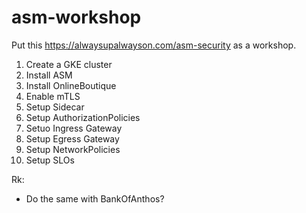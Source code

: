 # asm-workshop

Put this https://alwaysupalwayson.com/asm-security as a workshop.

1. Create a GKE cluster
1. Install ASM
1. Install OnlineBoutique
1. Enable mTLS
1. Setup Sidecar
1. Setup AuthorizationPolicies
1. Setuo Ingress Gateway
1. Setup Egress Gateway
1. Setup NetworkPolicies
1. Setup SLOs

Rk:
- Do the same with BankOfAnthos?
